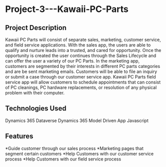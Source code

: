 # Project-3---Kawaii-PC-Parts
## Project Description
Kawaii PC Parts will consist of separate sales, marketing, customer service, and field service applications. With the sales app, the users are able to qualify and nurture leads into a trusted, and cared for opportunity. Once the opportunity is created the user continues through the Sales Lifecycle and can offer the user a variety of our PC Parts. In the marketing app, customers are segmented by their interests in different PC parts categories and are be sent marketing emails. Customers will be able to file an inquiry or submit a case through our customer service app. Kawaii PC Parts field service app will allow customers to schedule appointments that can consist of PC cleanings, PC hardware replacements, or resolution of any physical problem with their computer.
## Technologies Used
Dynamics 365 Dataverse
Dynamics 365 Model Driven App
Javascript
## Features
*Guide customer through our sales process
*Marketing pages that segment certain customers
*Help Customers with our customer service process
*Help Customers with our field service process
